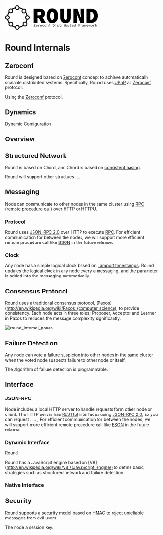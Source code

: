 ![round_logo](./img/round_logo.png)

# Round Internals

## Zeroconf

Round is designed based on [Zeroconf](http://www.zeroconf.org/) concept to achieve automatically scalable distributed systems. Specifically, Round uses [UPnP](http://upnp.org) as [Zeroconf](http://www.zeroconf.org/) protocol.

Using the [Zeroconf](http://www.zeroconf.org/) protocol,  

## Dynamics

Dynamic Configuration

## Overview

## Structured Network

Round is based on Chord, and Chord is based on [consistent hasing](http://en.wikipedia.org/wiki/Consistent_hashing).

Round will support other structues .....

## Messaging

Node can communicate to other nodes in the same cluster using [RPC (remote procedure call)](http://en.wikipedia.org/wiki/Remote_procedure_call) over HTTP or HTTPU.

### Protocol

Round uses [JSON-RPC 2.0](http://www.jsonrpc.org/specification) over HTTP to execute [RPC](http://en.wikipedia.org/wiki/Remote_procedure_call). For efficient communication for between the nodes, we will support more efficient remote procedure call like  [BSON](http://bsonspec.org) in the future release.

### Clock

Any node has a simple logical clock based on [Lamport timestamps](http://en.wikipedia.org/wiki/Lamport_timestamps). Round updates the logical clock in any node every a messaging, and the parameter is added into the messaging automatically.

## Consensus Protocol

Round uses a traditional consensus protocol, [Paxos](http://en.wikipedia.org/wiki/Paxos_(computer_science), to provide consistency. Each node acts in three roles; Proposer, Acceptor and Learner in Paxos to reduces the message complexity significantly.

![round_internal_paxos](/img/round_internal_paxos.svg)

## Failure Detection

Any node can vote a failure suspicion into other nodes in the same cluster when the voted node suspects failure to other node or itself.

The algorithm of failure detection is programmable.

## Interface

### JSON-RPC

Node includes a local HTTP server to handle requests form other node or client. The HTTP server has [RESTful](http://en.wikipedia.org/wiki/Representational_state_transfer) interfaces using [JSON-RPC 2.0](http://www.jsonrpc.org/specification), so you can request ..... , For efficient communication for between the nodes, we will support more efficient remote procedure call like  [BSON](http://bsonspec.org) in the future release.

### Dynamic Interface

Round

Round has a JavaScrpit engine based on [V8](http://en.wikipedia.org/wiki/V8_\(JavaScript_engine\) to define basic strategies such as structured network and failure detection.

### Native Interface

## Security

Round supports a security model based on [HMAC](https://tools.ietf.org/html/rfc2104) to reject unreliable messages from evil users.

The node
a session key.

